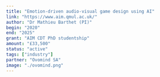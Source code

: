 ```yaml
---
title: "Emotion-driven audio-visual game design using AI"
link: "https://www.aim.qmul.ac.uk/"
author: "Dr Mathieu Barthet (PI)"
begin: "2020"
end: "2025"
grant: "AIM CDT PhD studentship"
amount: "£33,500"
status: "active"
tags: ["industry"]
partner: "Ovomind SA"
image: "./ovomind.png"
---
```



